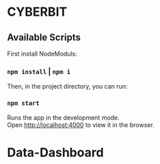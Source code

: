 # CYBERBIT

## Available Scripts

First install NodeModuls: 

### `npm install` | `npm i`

Then, in the project directory, you can run:

### `npm start`

Runs the app in the development mode.<br>
Open [http://localhost:4000](http://localhost:4000) to view it in the browser.
# Data-Dashboard
